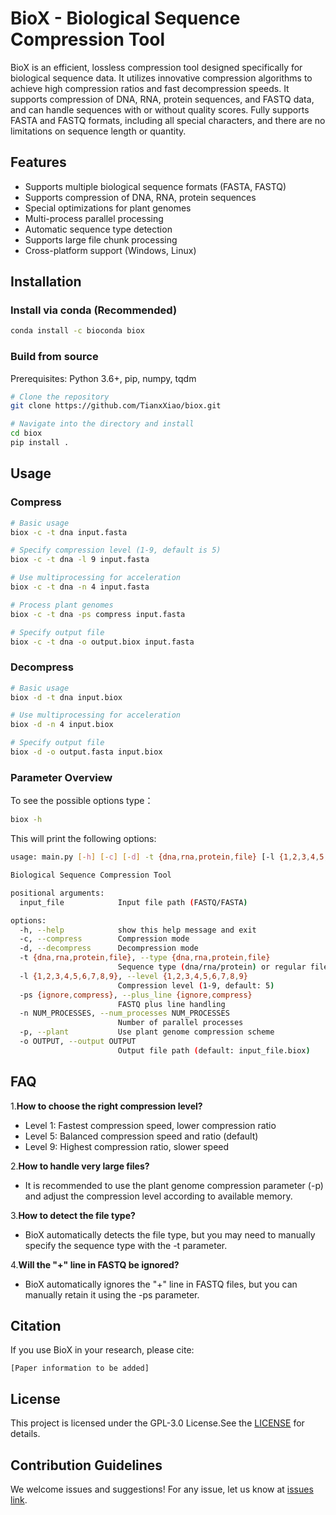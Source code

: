 # BioX - Biological Sequence Compression Tool

BioX is an efficient, lossless compression tool designed specifically for biological sequence data. It utilizes innovative compression algorithms to achieve high compression ratios and fast decompression speeds. It supports compression of DNA, RNA, protein sequences, and FASTQ data, and can handle sequences with or without quality scores. Fully supports FASTA and FASTQ formats, including all special characters, and there are no limitations on sequence length or quantity.

## Features

- Supports multiple biological sequence formats (FASTA, FASTQ)
- Supports compression of DNA, RNA, protein sequences
- Special optimizations for plant genomes
- Multi-process parallel processing
- Automatic sequence type detection
- Supports large file chunk processing
- Cross-platform support (Windows, Linux)

## Installation

### Install via conda (Recommended)

```bash
conda install -c bioconda biox
```

### Build from source

Prerequisites: Python 3.6+, pip, numpy, tqdm

```bash
# Clone the repository
git clone https://github.com/TianxXiao/biox.git

# Navigate into the directory and install
cd biox
pip install .
```

## Usage

### Compress

```bash
# Basic usage
biox -c -t dna input.fasta

# Specify compression level (1-9, default is 5)
biox -c -t dna -l 9 input.fasta

# Use multiprocessing for acceleration
biox -c -t dna -n 4 input.fasta

# Process plant genomes
biox -c -t dna -ps compress input.fasta

# Specify output file
biox -c -t dna -o output.biox input.fasta
```

### Decompress

```bash
# Basic usage
biox -d -t dna input.biox

# Use multiprocessing for acceleration
biox -d -n 4 input.biox

# Specify output file
biox -d -o output.fasta input.biox
```

### Parameter Overview
To see the possible options type：
```bash
biox -h
```

This will print the following options:
```bash
usage: main.py [-h] [-c] [-d] -t {dna,rna,protein,file} [-l {1,2,3,4,5,6,7,8,9}] [-ps {ignore,compress}] [-n NUM_PROCESSES] [-p] [-o OUTPUT] input_file

Biological Sequence Compression Tool

positional arguments:
  input_file            Input file path (FASTQ/FASTA)

options:
  -h, --help            show this help message and exit
  -c, --compress        Compression mode
  -d, --decompress      Decompression mode
  -t {dna,rna,protein,file}, --type {dna,rna,protein,file}
                        Sequence type (dna/rna/protein) or regular file
  -l {1,2,3,4,5,6,7,8,9}, --level {1,2,3,4,5,6,7,8,9}
                        Compression level (1-9, default: 5)
  -ps {ignore,compress}, --plus_line {ignore,compress}
                        FASTQ plus line handling
  -n NUM_PROCESSES, --num_processes NUM_PROCESSES
                        Number of parallel processes
  -p, --plant           Use plant genome compression scheme
  -o OUTPUT, --output OUTPUT
                        Output file path (default: input_file.biox)
```

## FAQ

1.**How to choose the right compression level?**
   - Level 1: Fastest compression speed, lower compression ratio
   - Level 5: Balanced compression speed and ratio (default)
   - Level 9: Highest compression ratio, slower speed

2.**How to handle very large files?**
   - It is recommended to use the plant genome compression parameter (-p) and adjust the compression level according to available memory.

3.**How to detect the file type?**
   - BioX automatically detects the file type, but you may need to manually specify the sequence type with the -t parameter.

4.**Will the "+" line in FASTQ be ignored?**
   - BioX automatically ignores the "+" line in FASTQ files, but you can manually retain it using the -ps parameter.

## Citation

If you use BioX in your research, please cite:
```
[Paper information to be added]
```

## License

This project is licensed under the GPL-3.0 License.See the  [LICENSE](LICENSE) for details. 

## Contribution Guidelines

We welcome issues and suggestions! For any issue, let us know at [issues link](https://github.com/TianMayCry9/BioX/issues).

